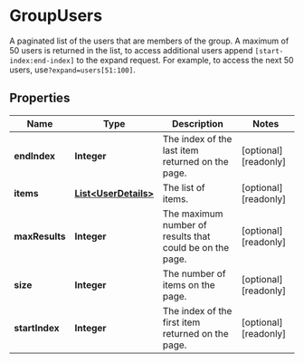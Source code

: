 

# GroupUsers

A paginated list of the users that are members of the group. A maximum of 50 users is returned in the list, to access additional users append `[start-index:end-index]` to the expand request. For example, to access the next 50 users, use`?expand=users[51:100]`.

## Properties

| Name | Type | Description | Notes |
|------------ | ------------- | ------------- | -------------|
|**endIndex** | **Integer** | The index of the last item returned on the page. |  [optional] [readonly] |
|**items** | [**List&lt;UserDetails&gt;**](UserDetails.md) | The list of items. |  [optional] [readonly] |
|**maxResults** | **Integer** | The maximum number of results that could be on the page. |  [optional] [readonly] |
|**size** | **Integer** | The number of items on the page. |  [optional] [readonly] |
|**startIndex** | **Integer** | The index of the first item returned on the page. |  [optional] [readonly] |




